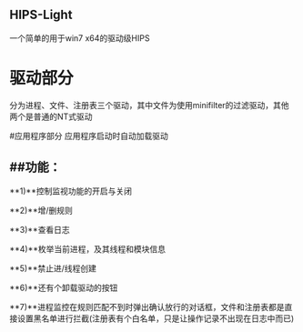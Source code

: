## HIPS-Light
一个简单的用于win7 x64的驱动级HIPS

# 驱动部分
分为进程、文件、注册表三个驱动，其中文件为使用minifilter的过滤驱动，其他两个是普通的NT式驱动


#应用程序部分
	应用程序启动时自动加载驱动

##功能：
------------------
 **1)**控制监视功能的开启与关闭

 **2)**增/删规则

 **3)**查看日志

 **4)**枚举当前进程，及其线程和模块信息

 **5)**禁止进/线程创建

 **6)**还有个卸载驱动的按钮

 **7)**进程监控在规则匹配不到时弹出确认放行的对话框，文件和注册表都是直接设置黑名单进行拦截(注册表有个白名单，只是让操作记录不出现在日志中而已)
